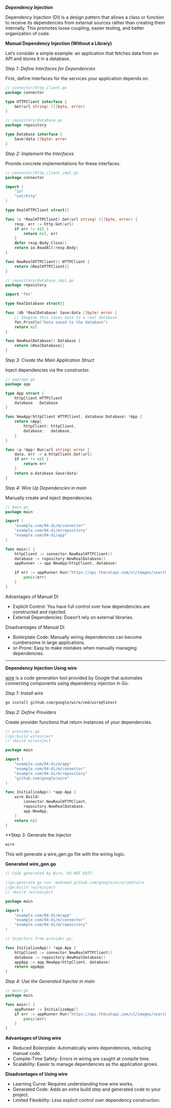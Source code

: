 ***Dependency Injection***

Dependency Injection (DI) is a design pattern that allows a class or function to receive its dependencies from external sources rather than creating them internally. This promotes loose coupling, easier testing, and better organization of code.

**Manual Dependency Injection (Without a Library)**

Let’s consider a simple example: an application that fetches data from an API and stores it in a database.

*Step 1: Define Interfaces for Dependencies*

First, define interfaces for the services your application depends on.

```go
// connector/http_client.go
package connector

type HTTPClient interface {
    Get(url string) ([]byte, error)
}
```
```go
// repository/database.go
package repository

type Database interface {
    Save(data []byte) error
}
```

*Step 2: Implement the Interfaces*

Provide concrete implementations for these interfaces.
```go
// connector/http_client_impl.go
package connector

import (
    "io"
    "net/http"
)

type RealHTTPClient struct{}

func (c *RealHTTPClient) Get(url string) ([]byte, error) {
    resp, err := http.Get(url)
    if err != nil {
        return nil, err
    }
    defer resp.Body.Close()
    return io.ReadAll(resp.Body)
}

func NewRealHTTPClient() HTTPClient {
	return &RealHTTPClient{}
}
```
```go
// repository/database_impl.go
package repository

import "fmt"

type RealDatabase struct{}

func (db *RealDatabase) Save(data []byte) error {
    // Imagine this saves data to a real database
    fmt.Println("Data saved to the database")
    return nil
}

func NewRealDatabase() Database {
	return &RealDatabase{}
}
```

*Step 3: Create the Main Application Struct*

Inject dependencies via the constructor.
```go
// app/app.go
package app

type App struct {
    httpClient HTTPClient
    database   Database
}

func NewApp(httpClient HTTPClient, database Database) *App {
    return &App{
        httpClient: httpClient,
        database:   database,
    }
}

func (a *App) Run(url string) error {
    data, err := a.httpClient.Get(url)
    if err != nil {
        return err
    }
    return a.database.Save(data)
}
```

*Step 4: Wire Up Dependencies in main*

Manually create and inject dependencies.

```go
// main.go
package main

import (
	"example.com/04-di/m/connector"
	"example.com/04-di/m/repository"
	"example.com/04-di/app"
)

func main() {
	httpClient := connector.NewRealHTTPClient()
	database := repository.NewRealDatabase()
	appRunner := app.NewApp(httpClient, database)

	if err := appRunner.Run("https://api.thecatapi.com/v1/images/search"); err != nil {
		panic(err)
	}
}

```

Advantages of Manual DI
- Explicit Control: You have full control over how dependencies are constructed and injected.
- External Dependencies: Doesn’t rely on external libraries.

Disadvantages of Manual DI
- Boilerplate Code: Manually wiring dependencies can become cumbersome in large applications.
- or-Prone: Easy to make mistakes when manually managing dependencies.

-------
**Dependency Injection Using wire**

[wire](https://github.com/google/wire) is a code generation tool provided by Google that automates connecting components using dependency injection in Go.

*Step 1: Install wire*
```bash
go install github.com/google/wire/cmd/wire@latest
```
*Step 2: Define Providers*

Create provider functions that return instances of your dependencies.
```go
// providers.go
//go:build wireinject
// +build wireinject

package main

import (
	"example.com/04-di/m/app"
	"example.com/04-di/m/connector"
	"example.com/04-di/m/repository"
	"github.com/google/wire"
)

func InitializeApp() *app.App {
	wire.Build(
		connector.NewRealHTTPClient,
		repository.NewRealDatabase,
		app.NewApp,
	)
	return nil
}
```

**Step 3: Generate the Injector
```bash
wire
```

This will generate a wire_gen.go file with the wiring logic.


**Generated wire_gen.go**
```go
// Code generated by Wire. DO NOT EDIT.

//go:generate go run -mod=mod github.com/google/wire/cmd/wire
//go:build !wireinject
// +build !wireinject

package main

import (
	"example.com/04-di/m/app"
	"example.com/04-di/m/connector"
	"example.com/04-di/m/repository"
)

// Injectors from provider.go:

func InitializeApp() *app.App {
	httpClient := connector.NewRealHTTPClient()
	database := repository.NewRealDatabase()
	appApp := app.NewApp(httpClient, database)
	return appApp
}

```

*Step 4: Use the Generated Injector in main*
```go
// main.go
package main

func main() {
	appRunner := InitializeApp()
	if err := appRunner.Run("https://api.thecatapi.com/v1/images/search"); err != nil {
		panic(err)
	}
}
```

**Advantages of Using wire**
- Reduced Boilerplate: Automatically wires dependencies, reducing manual code.
- Compile-Time Safety: Errors in wiring are caught at compile time.
- Scalability: Easier to manage dependencies as the application grows.

**Disadvantages of Using wire**

- Learning Curve: Requires understanding how wire works.
- Generated Code: Adds an extra build step and generated code to your project.
- Limited Flexibility: Less explicit control over dependency construction.


